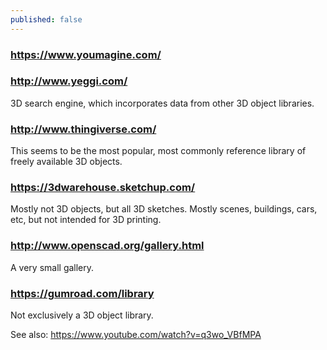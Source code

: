 ```yaml
---
published: false
---
```



### https://www.youmagine.com/


### http://www.yeggi.com/
3D search engine, which incorporates data from other 3D object libraries.

### http://www.thingiverse.com/
This seems to be the most popular, most commonly reference library of freely available 3D objects.

### https://3dwarehouse.sketchup.com/
Mostly not 3D objects, but all 3D sketches. Mostly scenes, buildings, cars, etc, but not intended for 3D printing.

### http://www.openscad.org/gallery.html
A very small gallery.

### https://gumroad.com/library
Not exclusively a 3D object library.

See also:
https://www.youtube.com/watch?v=q3wo_VBfMPA

